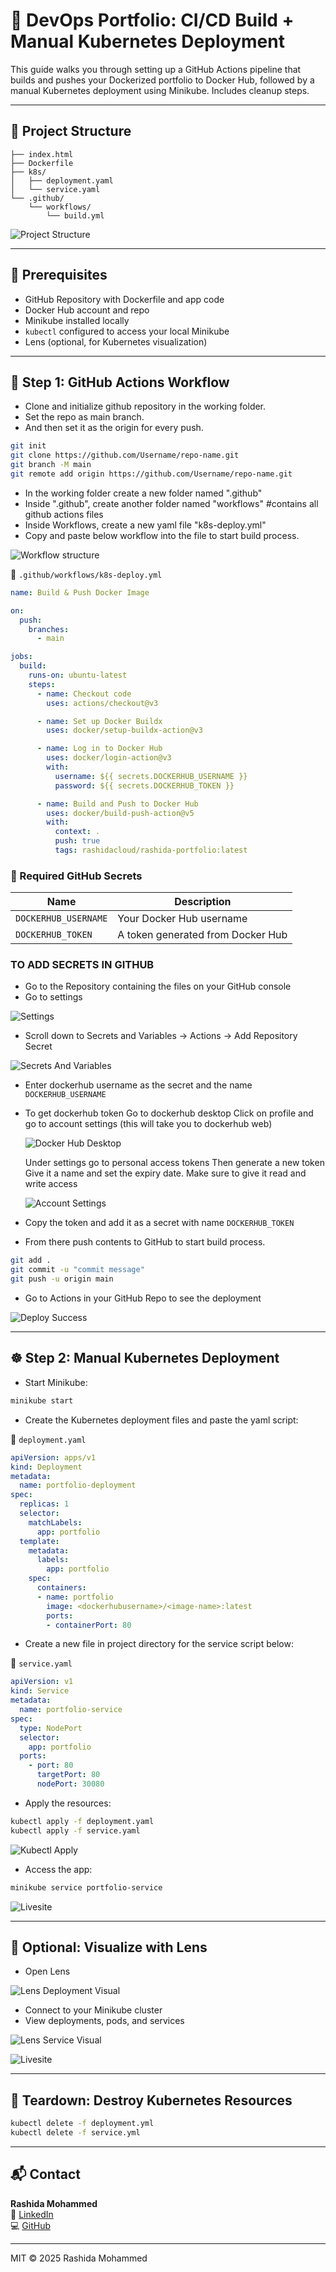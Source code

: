 
# 🚀 DevOps Portfolio: CI/CD Build + Manual Kubernetes Deployment

This guide walks you through setting up a GitHub Actions pipeline that builds and pushes your Dockerized portfolio to Docker Hub, followed by a manual Kubernetes deployment using Minikube. Includes cleanup steps.

---

## 📁 Project Structure

```
├── index.html
├── Dockerfile
├── k8s/
│   ├── deployment.yaml
│   └── service.yaml
└── .github/
    └── workflows/
        └── build.yml
```

![Project Structure](images/projectfolder.png)

---

## 🧱 Prerequisites

- GitHub Repository with Dockerfile and app code
- Docker Hub account and repo
- Minikube installed locally
- `kubectl` configured to access your local Minikube
- Lens (optional, for Kubernetes visualization)

---

## 🔄 Step 1: GitHub Actions Workflow

- Clone and initialize github repository in the working folder.
- Set the repo as main branch.
- And then set it as the origin for every push.

```bash
git init
git clone https://github.com/Username/repo-name.git
git branch -M main
git remote add origin https://github.com/Username/repo-name.git
```

- In the working folder create a new folder named ".github"
- Inside ".github", create another folder named "workflows" #contains all github actions files
- Inside Workflows, create a new yaml file "k8s-deploy.yml"
- Copy and paste below workflow into the file to start build process.

![Workflow structure](images/workflowstructure.png)

📄 `.github/workflows/k8s-deploy.yml`

```yaml
name: Build & Push Docker Image

on:
  push:
    branches:
      - main

jobs:
  build:
    runs-on: ubuntu-latest
    steps:
      - name: Checkout code
        uses: actions/checkout@v3

      - name: Set up Docker Buildx
        uses: docker/setup-buildx-action@v3

      - name: Log in to Docker Hub
        uses: docker/login-action@v3
        with:
          username: ${{ secrets.DOCKERHUB_USERNAME }}
          password: ${{ secrets.DOCKERHUB_TOKEN }}

      - name: Build and Push to Docker Hub
        uses: docker/build-push-action@v5
        with:
          context: .
          push: true
          tags: rashidacloud/rashida-portfolio:latest
```

### 🔐 Required GitHub Secrets

| Name                | Description                      |
|---------------------|----------------------------------|
| `DOCKERHUB_USERNAME`| Your Docker Hub username         |
| `DOCKERHUB_TOKEN`   | A token generated from Docker Hub |

### TO ADD SECRETS IN GITHUB

- Go to the Repository containing the files on your GitHub console
- Go to settings

![Settings](images/reposettings.png)

- Scroll down to Secrets and Variables → Actions → Add Repository Secret

![Secrets And Variables](images/sandvactions.png)

- Enter dockerhub username as the secret and the name `DOCKERHUB_USERNAME`
- To get dockerhub token
   Go to dockerhub desktop
   Click on profile and go to account settings (this will take you to dockerhub web)
  
   ![Docker Hub Desktop](images/dockerhubsettings.png)

   Under settings go to personal access tokens
   Then generate a new token
   Give it a name and set the expiry date. Make sure to give it read and write access

   ![Account Settings](images/secretaccesstoken.png)

- Copy the token and add it as a secret with name `DOCKERHUB_TOKEN`  
- From there push contents to GitHub to start build process.

```bash
git add .
git commit -u "commit message"
git push -u origin main
```

- Go to Actions in your GitHub Repo to see the deployment

![Deploy Success](images/deploy%20success.png)

---

## ☸️ Step 2: Manual Kubernetes Deployment

- Start Minikube:

```bash
minikube start
```

- Create the Kubernetes deployment files and paste the yaml script:

📄 `deployment.yaml`

```yaml
apiVersion: apps/v1
kind: Deployment
metadata:
  name: portfolio-deployment
spec:
  replicas: 1
  selector:
    matchLabels:
      app: portfolio
  template:
    metadata:
      labels:
        app: portfolio
    spec:
      containers:
      - name: portfolio
        image: <dockerhubusername>/<image-name>:latest
        ports:
        - containerPort: 80
```

- Create a new file in project directory for the service script below:

📄 `service.yaml`

```yaml
apiVersion: v1
kind: Service
metadata:
  name: portfolio-service
spec:
  type: NodePort
  selector:
    app: portfolio
  ports:
    - port: 80
      targetPort: 80
      nodePort: 30080
```

- Apply the resources:

```bash
kubectl apply -f deployment.yaml
kubectl apply -f service.yaml
```

![Kubectl Apply](images/k8sdeployment.png)

- Access the app:

```bash
minikube service portfolio-service
```

![Livesite](images/livesite.png)

---

## 👀 Optional: Visualize with Lens

- Open Lens

![Lens Deployment Visual](images/lensupdate.png)

- Connect to your Minikube cluster
- View deployments, pods, and services

![Lens Service Visual](images/lensservice.png)

![Livesite](images/livesite.png)

---

## 🧨 Teardown: Destroy Kubernetes Resources

```bash
kubectl delete -f deployment.yml
kubectl delete -f service.yml
```

---

## 📬 Contact

**Rashida Mohammed**  
🔗 [LinkedIn](https://www.linkedin.com/in/rashida-mohammed-cloud)  
💻 [GitHub](https://github.com/Rashkerry-newversion)

---

MIT © 2025 Rashida Mohammed
